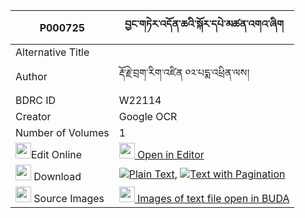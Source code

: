 |P000725|བྱང་གཏེར་འདོན་ཆའི་སྐོར་དཔེ་མཚན་འགའ་ཞིག 
| --- | --- 
|Alternative Title |
|Author| རྡོ་རྗེ་བྲག་རིག་འཛིན ༠༢་པདྨ་འཕྲིན་ལས།
|BDRC ID | W22114
|Creator | Google OCR
|Number of Volumes| 1
|<img width="25" src="https://img.icons8.com/color/25/000000/edit-property.png">Edit Online| [<img width="25" src="https://avatars.githubusercontent.com/u/45091458?s=200&v=4"> Open in Editor](http://editor.openpecha.org/P000725)
|<img width="25" src="https://img.icons8.com/fluent/48/000000/download-2.png"/>  Download | [![](https://img.icons8.com/color/20/000000/txt.png)Plain Text](https://github.com/Openpecha/P000725/releases/download/v1/jangter_don_cha_i_kor_pe_tsen__plain_P000725.zip), [![](https://img.icons8.com/color/20/000000/txt.png)Text with Pagination](https://github.com/Openpecha/P000725/releases/download/v1/jangter_don_cha_i_kor_pe_tsen__pages_P000725.zip)
|<img width="25" src="https://img.icons8.com/plasticine/100/000000/pictures-folder.png"/>  Source Images | [<img width="25" src="https://library.bdrc.io/icons/BUDA-small.svg"> Images of text file open in BUDA](https://library.bdrc.io/show/bdr:W22114)